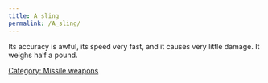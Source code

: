 ```yaml
---
title: A sling
permalink: /A_sling/
---
```


Its accuracy is awful, its speed very fast, and it causes very little
damage. It weighs half a pound.

[Category: Missile weapons](Category:_Missile_weapons "wikilink")